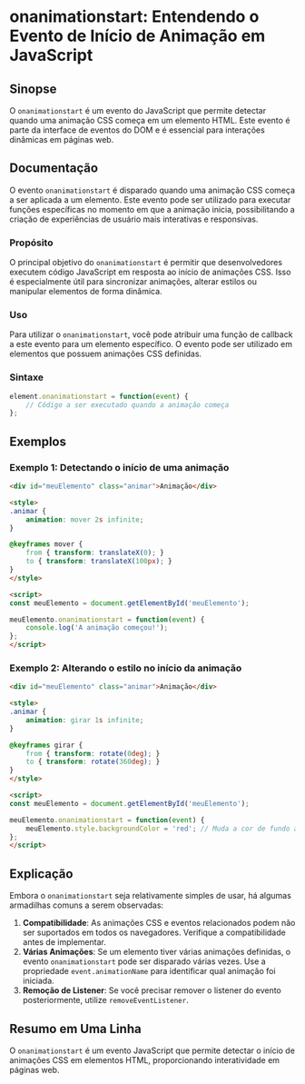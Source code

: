 <!--
Meta Description: # onanimationstart: Entendendo o Evento de Início de Animação em JavaScript ## Sinopse O `onanimationstart` é um evento do JavaScript que permite dete...
Meta Keywords: onanimationstart, animação, evento, meuelemento, animações
-->

# onanimationstart: Entendendo o Evento de Início de Animação em JavaScript

## Sinopse
O `onanimationstart` é um evento do JavaScript que permite detectar quando uma animação CSS começa em um elemento HTML. Este evento é parte da interface de eventos do DOM e é essencial para interações dinâmicas em páginas web.

## Documentação
O evento `onanimationstart` é disparado quando uma animação CSS começa a ser aplicada a um elemento. Este evento pode ser utilizado para executar funções específicas no momento em que a animação inicia, possibilitando a criação de experiências de usuário mais interativas e responsivas.

### Propósito
O principal objetivo do `onanimationstart` é permitir que desenvolvedores executem código JavaScript em resposta ao início de animações CSS. Isso é especialmente útil para sincronizar animações, alterar estilos ou manipular elementos de forma dinâmica.

### Uso
Para utilizar o `onanimationstart`, você pode atribuir uma função de callback a este evento para um elemento específico. O evento pode ser utilizado em elementos que possuem animações CSS definidas.

### Sintaxe
```javascript
element.onanimationstart = function(event) {
    // Código a ser executado quando a animação começa
};
```

## Exemplos

### Exemplo 1: Detectando o início de uma animação
```html
<div id="meuElemento" class="animar">Animação</div>

<style>
.animar {
    animation: mover 2s infinite;
}

@keyframes mover {
    from { transform: translateX(0); }
    to { transform: translateX(100px); }
}
</style>

<script>
const meuElemento = document.getElementById('meuElemento');

meuElemento.onanimationstart = function(event) {
    console.log('A animação começou!');
};
</script>
```

### Exemplo 2: Alterando o estilo no início da animação
```html
<div id="meuElemento" class="animar">Animação</div>

<style>
.animar {
    animation: girar 1s infinite;
}

@keyframes girar {
    from { transform: rotate(0deg); }
    to { transform: rotate(360deg); }
}
</style>

<script>
const meuElemento = document.getElementById('meuElemento');

meuElemento.onanimationstart = function(event) {
    meuElemento.style.backgroundColor = 'red'; // Muda a cor de fundo ao iniciar
};
</script>
```

## Explicação
Embora o `onanimationstart` seja relativamente simples de usar, há algumas armadilhas comuns a serem observadas:

1. **Compatibilidade**: As animações CSS e eventos relacionados podem não ser suportados em todos os navegadores. Verifique a compatibilidade antes de implementar.
2. **Várias Animações**: Se um elemento tiver várias animações definidas, o evento `onanimationstart` pode ser disparado várias vezes. Use a propriedade `event.animationName` para identificar qual animação foi iniciada.
3. **Remoção de Listener**: Se você precisar remover o listener do evento posteriormente, utilize `removeEventListener`.

## Resumo em Uma Linha
O `onanimationstart` é um evento JavaScript que permite detectar o início de animações CSS em elementos HTML, proporcionando interatividade em páginas web.
